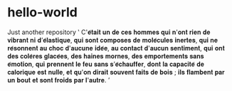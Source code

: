 # hello-world
Just another repository
ʽ C'𝐞́𝐭𝐚𝐢𝐭 𝐮𝐧 𝐝𝐞 𝐜𝐞𝐬 𝐡𝐨𝐦𝐦𝐞𝐬 𝐪𝐮𝐢 𝐧'𝐨𝐧𝐭 𝐫𝐢𝐞𝐧 𝐝𝐞 𝐯𝐢𝐛𝐫𝐚𝐧𝐭 𝐧𝐢 𝐝’𝐞́𝐥𝐚𝐬𝐭𝐢𝐪𝐮𝐞, 𝐪𝐮𝐢 𝐬𝐨𝐧𝐭 𝐜𝐨𝐦𝐩𝐨𝐬𝐞𝐬 𝐝𝐞 𝐦𝐨𝐥𝐞́𝐜𝐮𝐥𝐞𝐬 𝐢𝐧𝐞𝐫𝐭𝐞𝐬, 𝐪𝐮𝐢 𝐧𝐞 𝐫𝐞́𝐬𝐨𝐧𝐧𝐞𝐧𝐭 𝐚𝐮 𝐜𝐡𝐨𝐜 𝐝'𝐚𝐮𝐜𝐮𝐧𝐞 𝐢𝐝𝐞́𝐞, 𝐚𝐮 𝐜𝐨𝐧𝐭𝐚𝐜𝐭 𝐝'𝐚𝐮𝐜𝐮𝐧 𝐬𝐞𝐧𝐭𝐢𝐦𝐞𝐧𝐭, 𝐪𝐮𝐢 𝐨𝐧𝐭 𝐝𝐞𝐬 𝐜𝐨𝐥𝐞̀𝐫𝐞𝐬 𝐠𝐥𝐚𝐜𝐞́𝐞𝐬, 𝐝𝐞𝐬 𝐡𝐚𝐢𝐧𝐞𝐬 𝐦𝐨𝐫𝐧𝐞𝐬, 𝐝𝐞𝐬 𝐞𝐦𝐩𝐨𝐫𝐭𝐞𝐦𝐞𝐧𝐭𝐬 𝐬𝐚𝐧𝐬 𝐞́𝐦𝐨𝐭𝐢𝐨𝐧, 𝐪𝐮𝐢 𝐩𝐫𝐞𝐧𝐧𝐞𝐧𝐭 𝐥𝐞 𝐟𝐞𝐮 𝐬𝐚𝐧𝐬 𝐬’𝐞́𝐜𝐡𝐚𝐮𝐟𝐟𝐞𝐫, 𝐝𝐨𝐧𝐭 𝐥𝐚 𝐜𝐚𝐩𝐚𝐜𝐢𝐭𝐞́ 𝐝𝐞 𝐜𝐚𝐥𝐨𝐫𝐢𝐪𝐮𝐞 𝐞𝐬𝐭 𝐧𝐮𝐥𝐥𝐞, 𝐞𝐭 𝐪𝐮'𝐨𝐧 𝐝𝐢𝐫𝐚𝐢𝐭 𝐬𝐨𝐮𝐯𝐞𝐧𝐭 𝐟𝐚𝐢𝐭𝐬 𝐝𝐞 𝐛𝐨𝐢𝐬 ; 𝐢𝐥𝐬 𝐟𝐥𝐚𝐦𝐛𝐞𝐧𝐭 𝐩𝐚𝐫 𝐮𝐧 𝐛𝐨𝐮𝐭 𝐞𝐭 𝐬𝐨𝐧𝐭 𝐟𝐫𝐨𝐢𝐝𝐬 𝐩𝐚𝐫 𝐥'𝐚𝐮𝐭𝐫𝐞. ʼ
